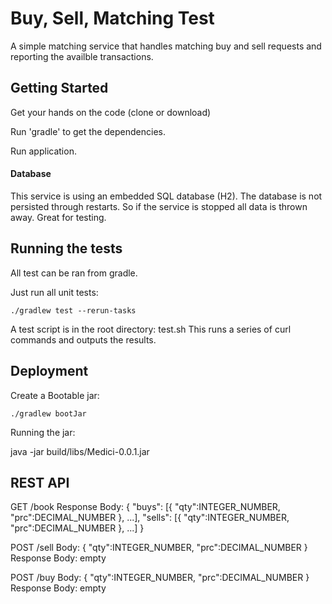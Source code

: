 # Buy, Sell, Matching Test

A simple matching service that handles matching buy and sell requests and reporting the availble transactions.


## Getting Started

Get your hands on the code (clone or download)

Run 'gradle' to get the dependencies.

Run application.

#### Database
This service is using an embedded SQL database (H2). The database is not persisted through restarts.
So if the service is stopped all data is thrown away. Great for testing.

## Running the tests

All test can be ran from gradle.

Just run all unit tests:
```
./gradlew test --rerun-tasks
```

A test script is in the root directory:
test.sh
This runs a series of curl commands and outputs the results.

## Deployment

Create a Bootable jar:
```
./gradlew bootJar
```

Running the jar:

java -jar build/libs/Medici-0.0.1.jar

## REST API
GET /book
Response Body:
{
    "buys": [{ "qty":INTEGER_NUMBER, "prc":DECIMAL_NUMBER }, ...],
    "sells": [{ "qty":INTEGER_NUMBER, "prc":DECIMAL_NUMBER }, ...]
}

POST /sell
Body:
{
    "qty":INTEGER_NUMBER,
    "prc":DECIMAL_NUMBER
}
Response Body: empty

POST /buy
Body:
{
    "qty":INTEGER_NUMBER,
    "prc":DECIMAL_NUMBER
}
Response Body: empty

